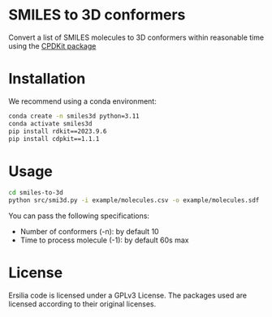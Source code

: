 # SMILES to 3D conformers

Convert a list of SMILES molecules to 3D conformers within reasonable time using the [CPDKit package](https://cdpkit.org/v1.1.1/index.html)

# Installation

We recommend using a conda environment:

```bash
conda create -n smiles3d python=3.11
conda activate smiles3d
pip install rdkit==2023.9.6
pip install cdpkit==1.1.1
```

# Usage

```bash
cd smiles-to-3d
python src/smi3d.py -i example/molecules.csv -o example/molecules.sdf
```

You can pass the following specifications:
* Number of conformers (-n): by default 10
* Time to process molecule (-1): by default 60s max

# License
Ersilia code is licensed under a GPLv3 License. The packages used are licensed according to their original licenses.